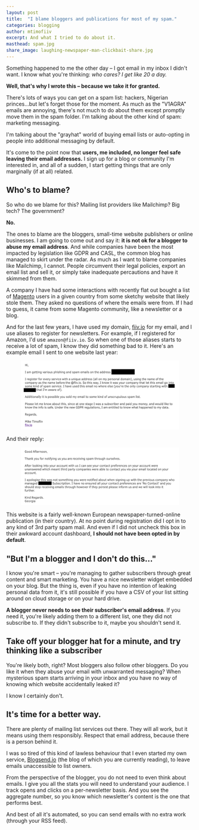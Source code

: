```yaml
---
layout: post
title:  "I blame bloggers and publications for most of my spam."
categories: blogging
author: mtimofiiv
excerpt: And what I tried to do about it.
masthead: spam.jpg
share_image: laughing-newspaper-man-clickbait-share.jpg
---
```

Something happened to me the other day – I got email in my inbox I didn't want. I know what you're thinking: _who cares? I get like 20 a day._

**Well, that's why I wrote this – because we take it for granted.**

There's lots of ways you can get on a spam list: hackers, Nigerian princes...but let's forget those for the moment. As much as the "V1AGRA" emails are annoying, there's not much to do about them except promptly move them in the spam folder. I'm talking about the other kind of spam: marketing messaging.

I'm talking about the "grayhat" world of buying email lists or auto-opting in people into additional messaging by default.

It's come to the point now that **users, me included, no longer feel safe leaving their email addresses.** I sign up for a blog or community I'm interested in, and all of a sudden, I start getting things that are only marginally (if at all) related.

## Who's to blame?

So who do we blame for this? Mailing list providers like Mailchimp? Big tech? The government?

**No.**

The ones to blame are the bloggers, small-time website publishers or online businesses. I am going to come out and say it: **it is not ok for a blogger to abuse my email address**. And while companies have been the most impacted by legislation like GDPR and CASL, the common blog has managed to skirt under the radar. As much as I want to blame companies like Mailchimp, I cannot. People circumvent their legal policies, export an email list and sell it, or simply take inadequate percautions and have it skimmed from them.

A company I have had some interactions with recently flat out bought a list of [Magento](https://magento.com/) users in a given country from some sketchy website that likely stole them. They asked no questions of where the emails were from. If I had to guess, it came from some Magento community, like a newsletter or a blog.

And for the last few years, I have used my domain, [fiiv.io](https://fiiv.io) for my email, and I use aliases to register for newsletters. For example, if I registered for Amazon, I'd use `amazon@fiiv.io`. So when one of those aliases starts to receive a lot of spam, I know they did something bad to it. Here's an example email I sent to one website last year:

<figure>
  <img src="/assets/images/post-content/fiiv-io-spam.png" alt="Email to a service that sold my email">
</figure>

And their reply:

<figure>
  <img src="/assets/images/post-content/fiiv-io-spam2.png" alt="Email to a service that sold my email">
</figure>

This website is a fairly well-known European newspaper-turned-online publication (in their country). At no point during registration did I opt in to any kind of 3rd party spam mail. And even if I did not uncheck this box in their awkward account dashboard, **I should not have been opted in by default**.

## "But I'm a blogger and I don't do this..."

I know you're smart – you're managing to gather subscribers through great content and smart marketing. You have a nice newsletter widget embedded on your blog. But the thing is, even if you have no intention of leaking personal data from it, it's still possible if you have a CSV of your list sitting around on cloud storage or on your hard drive.

**A blogger never needs to see their subscriber's email address**. If you need it, you're likely adding them to a different list, one they did not subscribe to. If they didn't subscribe to it, maybe you shouldn't send it.

## Take off your blogger hat for a minute, and try thinking like a subscriber

You're likely both, right? Most bloggers also follow other bloggers. Do you like it when they abuse your email with unwarranted messaging? When mysterious spam starts arriving in your inbox and you have no way of knowing which website accidentally leaked it?

I know I certainly don't.

## It's time for a better way.

There are plenty of mailing list services out there. They will all work, but it means using them responsibly. Respect that email address, because there is a person behind it.

I was so tired of this kind of lawless behaviour that I even started my own service, [Blogsend.io](https://blogsend.io) (the blog of which you are currently reading), to leave emails unaccessible to list owners.

From the perspective of the blogger, you do not need to even think about emails. I give you all the stats you will need to understand your audience. I track opens and clicks on a per-newsletter basis. And you see the aggregate number, so you know which newsletter's content is the one that performs best.

And best of all it's automated, so you can send emails with no extra work (through your RSS feed).
